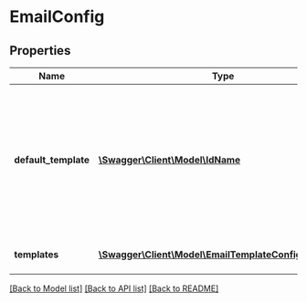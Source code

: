 # EmailConfig

## Properties
Name | Type | Description | Notes
------------ | ------------- | ------------- | -------------
**default_template** | [**\Swagger\Client\Model\IdName**](IdName.md) | The default email template to use for all of configured email types (can be overridden individually). If an empty GUID is passed the system default will be used. | [optional] 
**templates** | [**\Swagger\Client\Model\EmailTemplateConfigDictionary**](EmailTemplateConfigDictionary.md) | A number of email template customizations | [optional] 

[[Back to Model list]](../README.md#documentation-for-models) [[Back to API list]](../README.md#documentation-for-api-endpoints) [[Back to README]](../README.md)


